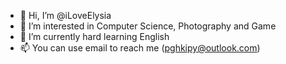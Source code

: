 - 👋 Hi, I’m @iLoveElysia
- 👀 I’m interested in Computer Science, Photography and Game
- 🌱 I’m currently hard learning English
- 📫 You can use email to reach me (pghkipy@outlook.com)
<!---
FutureApple/FutureApple is a ✨ special ✨ repository because its `README.md` (this file) appears on your GitHub profile.
You can click the Preview link to take a look at your changes.
--->
